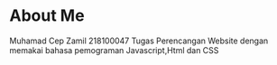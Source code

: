# About Me
Muhamad Cep Zamil
218100047
Tugas Perencangan Website dengan memakai bahasa pemograman Javascript,Html dan CSS

